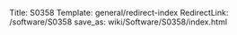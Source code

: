 Title: S0358
Template: general/redirect-index
RedirectLink: /software/S0358
save_as: wiki/Software/S0358/index.html